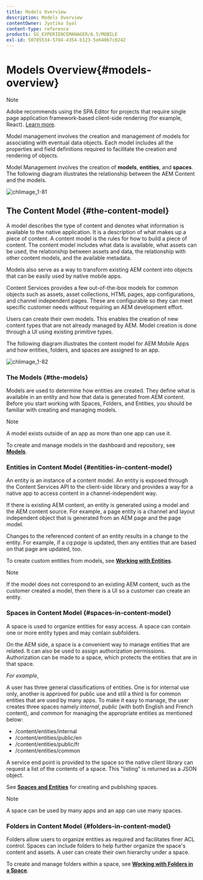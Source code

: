 ```yaml
---
title: Models Overview
description: Models Overview
contentOwner: Jyotika Syal
content-type: reference
products: SG_EXPERIENCEMANAGER/6.5/MOBILE
exl-id: 50785534-5784-4354-b123-5e640b7c0242
---
```

# Models Overview{#models-overview}

>[!NOTE]
>
>Adobe recommends using the SPA Editor for projects that require single page application framework-based client-side rendering (for example, React). [Learn more](/help/sites-developing/spa-overview.md).

Model management involves the creation and management of models for associating with eventual data objects. Each model includes all the properties and field definitions required to facilitate the creation and rendering of objects.

Model Management involves the creation of **models**, **entities**, and **spaces**. The following diagram illustrates the relationship between the AEM Content and the models.

![chlimage_1-81](assets/chlimage_1-81.png)

## The Content Model {#the-content-model}

A model describes the type of content and denotes what information is available to the native application. It is a description of what makes up a piece of content. A content model is the rules for how to build a piece of content. The content model includes what data is available, what assets can be used, the relationship between assets and data, the relationship with other content models, and the available metadata.

Models also serve as a way to transform existing AEM content into objects that can be easily used by native mobile apps.

Content Services provides a few out-of-the-box models for common objects such as assets, asset collections, HTML pages, app configurations, and channel independent pages. These are configurable so they can meet specific customer needs without requiring an AEM development effort.

Users can create their own models. This enables the creation of new content types that are not already managed by AEM. Model creation is done through a UI using existing primitive types.

The following diagram illustrates the content model for AEM Mobile Apps and how entities, folders, and spaces are assigned to an app.

![chlimage_1-82](assets/chlimage_1-82.png)

### The Models {#the-models}

Models are used to determine how entities are created. They define what is available in an entity and how that data is generated from AEM content. Before you start working with Spaces, Folders, and Entities, you should be familiar with creating and managing models.

>[!NOTE]
>
>A model exists outside of an app as more than one app can use it.
>

To create and manage models in the dashboard and repository, see **[Models](/help/mobile/administer-mobile-apps.md)**.

### Entities in Content Model {#entities-in-content-model}

An entity is an instance of a content model. An entity is exposed through the Content Services API to the client-side library and provides a way for a native app to access content in a channel-independent way.

If there is existing AEM content, an entity is generated using a model and the AEM content source. For example, a page entity is a channel and layout independent object that is generated from an AEM page and the page model.

Changes to the referenced content of an entity results in a change to the entity. For example, if a *cq:page* is updated, then any entities that are based on that page are updated, too.

To create custom entities from models, see **[Working with Entities](/help/mobile/spaces-and-entities.md)**.

>[!NOTE]
>
>If the model does not correspond to an existing AEM content, such as the customer created a model, then there is a UI so a customer can create an entity.
>

### Spaces in Content Model {#spaces-in-content-model}

A space is used to organize entities for easy access. A space can contain one or more entity types and may contain subfolders.

On the AEM side, a space is a convenient way to manage entities that are related. It can also be used to assign authorization permissions. Authorization can be made to a space, which protects the entities that are in that space.

*For example*,

A user has three general classifications of entities. One is for internal use only, another is approved for public use and still a third is for common entities that are used by many apps. To make it easy to manage, the user creates three spaces namely *internal*, *public* (with both English and French content), and *common* for managing the appropriate entities as mentioned below:

* /content/entities/internal
* /content/entities/public/en
* /content/entities/public/fr
* /content/entities/common

A service end point is provided to the space so the native client library can request a list of the contents of a space. This "listing" is returned as a JSON object.

See **[Spaces and Entities](/help/mobile/spaces-and-entities.md)** for creating and publishing spaces.

>[!NOTE]
>
>A space can be used by many apps and an app can use many spaces.

### Folders in Content Model {#folders-in-content-model}

Folders allow users to organize entities as required and facilitates finer ACL control. Spaces can include folders to help further organize the space's content and assets. A user can create their own hierarchy under a space.

To create and manage folders within a space, see **[Working with Folders in a Space](/help/mobile/spaces-and-entities.md)**.
